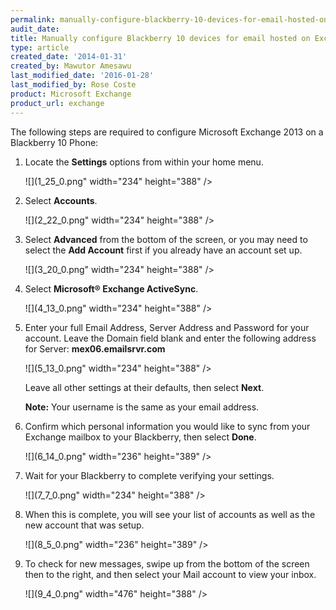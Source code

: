 ```yaml
---
permalink: manually-configure-blackberry-10-devices-for-email-hosted-on-exchange-2013/
audit_date:
title: Manually configure Blackberry 10 devices for email hosted on Exchange 2013
type: article
created_date: '2014-01-31'
created_by: Mawutor Amesawu
last_modified_date: '2016-01-28'
last_modified_by: Rose Coste
product: Microsoft Exchange
product_url: exchange
---
```


The following steps are required to configure Microsoft Exchange 2013 on
a Blackberry 10 Phone:

1. Locate the **Settings** options from within your home menu.

   ![](1_25_0.png" width="234" height="388" />

2. Select **Accounts**.

   ![](2_22_0.png" width="234" height="388" />

3. Select **Advanced** from the bottom of the screen, or you may need to
   select the **Add Account** first if you already have an account set up.

   ![](3_20_0.png" width="234" height="388" />

4. Select **Microsoft&reg; Exchange ActiveSync**.

   ![](4_13_0.png" width="234" height="388" />

5. Enter your full Email Address, Server Address and Password for your
   account. Leave the Domain field blank and enter the following address
   for Server: **mex06.emailsrvr.com**

   ![](5_13_0.png" width="234" height="388" />

   Leave all other settings at their defaults, then select **Next**.

   **Note:** Your username is the same as your email address.

6. Confirm which personal information you would like to sync from your
   Exchange mailbox to your Blackberry, then select **Done**.

   ![](6_14_0.png" width="236" height="389" />

7. Wait for your Blackberry to complete verifying your settings.

   ![](7_7_0.png" width="234" height="388" />

8. When this is complete, you will see your list of accounts as well as
   the new account that was setup.

   ![](8_5_0.png" width="236" height="389" />

9. To check for new messages, swipe up from the bottom of the screen then
   to the right, and then select your Mail account to view your inbox.

   ![](9_4_0.png" width="476" height="388" />
